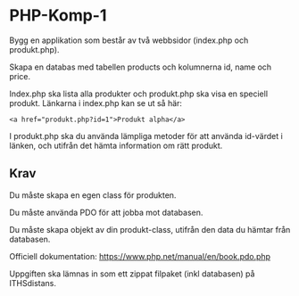 # PHP-Komp-1

Bygg en applikation som består av två webbsidor (index.php och produkt.php). 

Skapa en databas med tabellen products och kolumnerna id, name och price.

Index.php ska lista alla produkter och produkt.php ska visa en speciell produkt. Länkarna i index.php kan se ut så här:

`<a href="produkt.php?id=1">Produkt alpha</a>`

I produkt.php ska du använda lämpliga metoder för att använda id-värdet i länken, och utifrån det hämta information om rätt produkt. 

## Krav

Du måste skapa en egen class för produkten. 

Du måste använda PDO för att jobba mot databasen.

Du måste skapa objekt av din produkt-class, utifrån den data du hämtar från databasen.

Officiell dokumentation: https://www.php.net/manual/en/book.pdo.php

Uppgiften ska lämnas in som ett zippat filpaket (inkl databasen) på ITHSdistans.